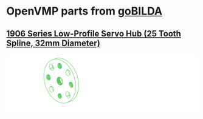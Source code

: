 # OpenVMP parts from [goBILDA](https://www.gobilda.com/)
## [1906 Series Low-Profile Servo Hub (25 Tooth Spline, 32mm Diameter)](https://www.gobilda.com/1906-series-low-profile-servo-hub-25-tooth-spline-32mm-diameter/)

[<img alt='1906 Series Low-Profile Servo Hub (25 Tooth Spline, 32mm Diameter)' src='https://github.com/openvmp/openvmp-models/blob/main/generated_files/parts/gobilda/motion-servo-attach-hub-low-25t.png'/>](https://github.com/openvmp/openvmp-models/blob/main/generated_files/parts/gobilda/motion-servo-attach-hub-low-25t.stl)

